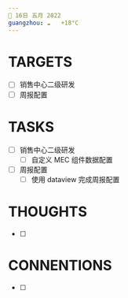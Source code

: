 ```yaml
---
📆 16日 五月 2022
guangzhou: ☁️   +18°C
---
```


# TARGETS
- [ ] 销售中心二级研发
- [ ] 周报配置

# TASKS
- [ ] 销售中心二级研发
	- [ ] 自定义 MEC 组件数据配置
- [ ] 周报配置
	- [ ] 使用 dataview 完成周报配置

# THOUGHTS
- [ ] 

# CONNENTIONS
- [ ] 